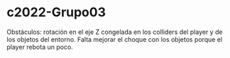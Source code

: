 # c2022-Grupo03

Obstáculos: rotación en el eje Z congelada en los colliders del player y de los objetos del entorno. Falta mejorar el choque con los objetos porque el player rebota un poco.
